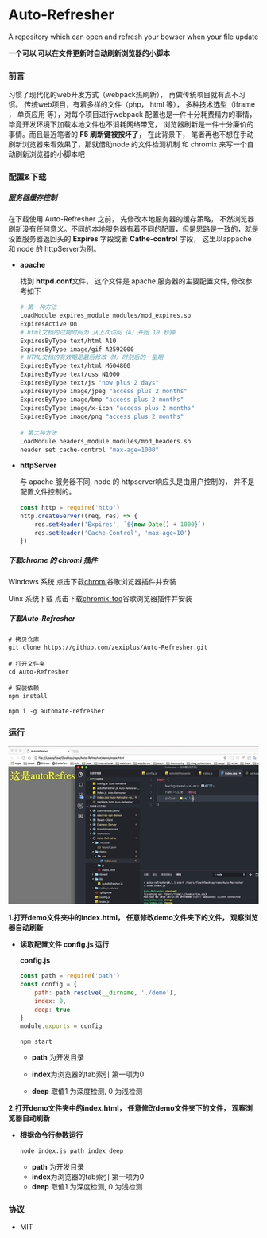 # Auto-Refresher
A repository which can open and refresh your bowser when your file update

**一个可以 可以在文件更新时自动刷新浏览器的小脚本**



### 前言

习惯了现代化的web开发方式（webpack热刷新）， 再做传统项目就有点不习惯。 传统web项目，有着多样的文件（php， html 等）， 多种技术选型（iframe ， 单页应用 等），对每个项目进行webpack 配置也是一件十分耗费精力的事情， 毕竟开发环境下加载本地文件也不消耗网络带宽， 浏览器刷新是一件十分廉价的事情。而且最近笔者的 **F5 刷新键被按坏了**， 在此背景下， 笔者再也不想在手动刷新浏览器来看效果了，那就借助node 的文件检测机制 和 chromix 来写一个自动刷新浏览器的小脚本吧 



### 配置&下载



##### 服务器缓存控制

在下载使用 Auto-Refresher 之前， 先修改本地服务器的缓存策略， 不然浏览器刷新没有任何意义。不同的本地服务器有着不同的配置，但是思路是一致的，就是设置服务器返回头的 **Expires** 字段或者 **Cathe-control** 字段，  这里以appache 和 node 的 httpServer为例。

* **apache**

  找到 **httpd.conf**文件， 这个文件是 apache 服务器的主要配置文件, 修改参考如下

  ```bash
  # 第一种方法
  LoadModule expires_module modules/mod_expires.so
  ExpiresActive On
  # html文档的过期时间为 从上次访问（A）开始 10 秒钟
  ExpiresByType text/html A10
  ExpiresByType image/gif A2592000
  # HTML文档的有效期是最后修改（M）时刻后的一星期
  ExpiresByType text/html M604800
  ExpiresByType text/css N1000
  ExpiresByType text/js "now plus 2 days"
  ExpiresByType image/jpeg "access plus 2 months"
  ExpiresByType image/bmp "access plus 2 months"
  ExpiresByType image/x-icon "access plus 2 months"
  ExpiresByType image/png "access plus 2 months"
  
  # 第二种方法
  LoadModule headers_module modules/mod_headers.so
  header set cache-control "max-age=1000"
  ```

* **httpServer**

  与 apache 服务器不同, node 的 httpserver响应头是由用户控制的， 并不是配置文件控制的。

  ```js
  const http = require('http')
  http.createServer((req, res) => {
      res.setHeader('Expires', `${new Date() + 1000}`)
      res.setHeader('Cache-Control', 'max-age=10')
  })
  ```



##### 下载chrome 的 chromi 插件

Windows 系统 点击下载[chromi](https://chrome.google.com/webstore/detail/chromi/eeaebnaemaijhbdpnmfbdboenoomadbo)谷歌浏览器插件并安装

Uinx 系统下载 点击下载[chromix-too](https://chrome.google.com/webstore/detail/chromix-too/ppapdfccnamacakfkpfmpfnefpeajboj?utm_source=chrome-ntp-icon)谷歌浏览器插件并安装



##### 下载Auto-Refresher

```shell
# 拷贝仓库
git clone https://github.com/zexiplus/Auto-Refresher.git

# 打开文件夹
cd Auto-Refresher

# 安装依赖
npm install
```

```shell
npm i -g automate-refresher
```





### 运行

![./demo/auto-demo.gif](./demo/auto-demo.gif)



**1.打开demo文件夹中的index.html， 任意修改demo文件夹下的文件， 观察浏览器自动刷新**

* **读取配置文件 config.js 运行**



  **config.js** 

  ```js
  const path = require('path')
  const config = {
      path: path.resolve(__dirname, './demo'),
      index: 0,
      deep: true
  }
  module.exports = config
  ```

  ```shell
  npm start
  ```

  - **path** 为开发目录

  - **index**为浏览器的tab索引 第一项为0

  - **deep** 取值1 为深度检测, 0 为浅检测


**2.打开demo文件夹中的index.html， 任意修改demo文件夹下的文件， 观察浏览器自动刷新**

* **根据命令行参数运行**

  ```shell
  node index.js path index deep
  ```

  * **path** 为开发目录
  * **index**为浏览器的tab索引 第一项为0
  * **deep** 取值1 为深度检测, 0 为浅检测

### 协议 

* MIT